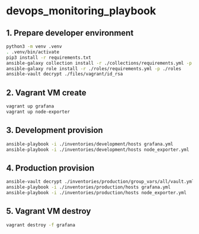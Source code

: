 # devops_monitoring_playbook

## 1. Prepare developer environment
```bash
python3 -m venv .venv
. .venv/bin/activate
pip3 install -r requirements.txt
ansible-galaxy collection install -r ./collections/requirements.yml -p ./collections
ansible-galaxy role install -r ./roles/requirements.yml -p ./roles
ansible-vault decrypt ./files/vagrant/id_rsa
```

## 2. Vagrant VM create
```bash
vagrant up grafana
vagrant up node-exporter
```

## 3. Development provision
```bash
ansible-playbook -i ./inventories/development/hosts grafana.yml
ansible-playbook -i ./inventories/development/hosts node_exporter.yml
```

## 4. Production provision
```bash
ansible-vault decrypt ./inventories/production/group_vars/all/vault.yml
ansible-playbook -i ./inventories/production/hosts grafana.yml
ansible-playbook -i ./inventories/production/hosts node_exporter.yml
```

## 5. Vagrant VM destroy
```bash
vagrant destroy -f grafana
```
